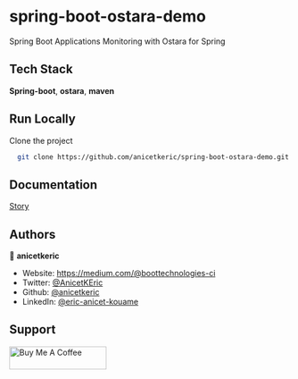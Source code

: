 # spring-boot-ostara-demo

Spring Boot Applications Monitoring with Ostara for Spring


## Tech Stack

**Spring-boot**, **ostara**, **maven** 


## Run Locally

Clone the project

```bash
  git clone https://github.com/anicetkeric/spring-boot-ostara-demo.git
```

## Documentation

[Story](https://medium.com/@boottechnologies-ci/spring-boot-applications-monitoring-with-ostara-for-spring-f57c83e0fb69)

## Authors

👤 **anicetkeric**

* Website: https://medium.com/@boottechnologies-ci
* Twitter: [@AnicetKEric](https://twitter.com/AnicetKEric)
* Github: [@anicetkeric](https://github.com/anicetkeric)
* LinkedIn: [@eric-anicet-kouame](https://linkedin.com/in/eric-anicet-kouame-49029577)

## Support
<a href="https://www.buymeacoffee.com/boottechnou" target="_blank"><img src="https://cdn.buymeacoffee.com/buttons/default-orange.png" alt="Buy Me A Coffee" height="41" width="174"></a>
